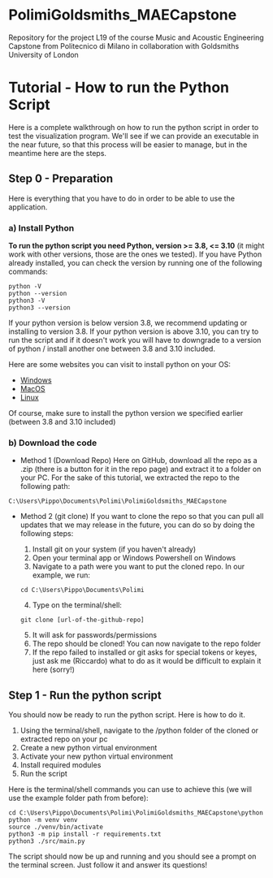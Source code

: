 # PolimiGoldsmiths_MAECapstone
Repository for the project L19 of the course Music and Acoustic Engineering Capstone from Politecnico di Milano in collaboration with Goldsmiths University of London

# Tutorial - How to run the Python Script
Here is a complete walkthrough on how to run the python script in order to test the visualization program. We'll see if we can provide an executable in the near future, so that this process will be easier to manage, but in the meantime here are the steps.

## Step 0 - Preparation
Here is everything that you have to do in order to be able to use the application.

### a) Install Python
**To run the python script you need Python, version >= 3.8, <= 3.10** (it might work with other versions, those are the ones we tested). If you have Python already installed, you can check the version by running one of the following commands:
```
python -V
python --version
python3 -V
python3 --version
```

If your python version is below version 3.8, we recommend updating or installing to version 3.8. If your python version is above 3.10, you can try to run the script and if it doesn't work you will have to downgrade to a version of python / install another one between 3.8 and 3.10 included.

Here are some websites you can visit to install python on your OS:
- [Windows](https://www.tomshardware.com/how-to/install-python-on-windows-10-and-11) 
- [MacOS](https://www.dataquest.io/blog/installing-python-on-mac/)
- [Linux](https://docs.python-guide.org/starting/install3/linux/)

Of course, make sure to install the python version we specified earlier (between 3.8 and 3.10 included)

### b) Download the code
- Method 1 (Download Repo) Here on GitHub, download all the repo as a .zip (there is a button for it in the repo page) and extract it to a folder on your PC. For the sake of this tutorial, we extracted the repo to the following path:
```
C:\Users\Pippo\Documents\Polimi\PolimiGoldsmiths_MAECapstone
```

- Method 2 (git clone) If you want to clone the repo so that you can pull all updates that we may release in the future, you can do so by doing the following steps:
  
  1. Install git on your system (if you haven't already)
  2. Open your terminal app or Windows Powershell on Windows
  3. Navigate to a path were you want to put the cloned repo. In our example, we run:
  
  ```
  cd C:\Users\Pippo\Documents\Polimi
  ```
  
  4. Type on the terminal/shell:
  
  ```
  git clone [url-of-the-github-repo]
  ```
  
  5. It will ask for passwords/permissions
  6. The repo should be cloned! You can now navigate to the repo folder
  7. If the repo failed to installed or git asks for special tokens or keyes, just ask me (Riccardo) what to do as it would be difficult to explain it here (sorry!)
  
## Step 1 - Run the python script
You should now be ready to run the python script. Here is how to do it.

1. Using the terminal/shell, navigate to the /python folder of the cloned or extracted repo on your pc
2. Create a new python virtual environment
3. Activate your new python virtual environment
4. Install required modules
5. Run the script

Here is the terminal/shell commands you can use to achieve this (we will use the example folder path from before):
```
cd C:\Users\Pippo\Documents\Polimi\PolimiGoldsmiths_MAECapstone\python
python -m venv venv
source ./venv/bin/activate
python3 -m pip install -r requirements.txt
python3 ./src/main.py
```

The script should now be up and running and you should see a prompt on the terminal screen. Just follow it and answer its questions!
